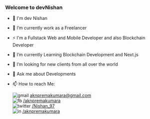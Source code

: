 ### Welcome to devNishan

<!--
**Mr-Marvo/Mr-Marvo** is a ✨ _special_ ✨ repository because its `README.md` (this file) appears on your GitHub profile.

Here are some ideas to get you started:
-->

- 🧔 I'm dev Nishan
- 🔭 I’m currently work as a Freelancer
- ⚡ I'm a Fullstack Web and Mobile Developer and also Blockchain Developer
- 🌱 I’m currently Learning Blockchain Development and Next.js
- 👯 I’m looking for new clients from all over the world
- 💬 Ask me about Developments
- 📫 How to reach Me:

     
     ![gmail](https://user-images.githubusercontent.com/49220298/174732716-3a747e8e-4be8-4eec-856a-6a7808d97839.png) aknpremakumara@gmail.com  
     ![fb](https://user-images.githubusercontent.com/49220298/174730829-86290788-7d0f-4243-b558-eaf717e53284.png) 
     [/aknpremakumara](https://www.facebook.com/aknpremakumara/)    
     ![twitter](https://user-images.githubusercontent.com/49220298/174752767-0b205eb5-dffc-477c-8c2c-98b5b2c21c50.png) 
     [/Nishan_97](https://twitter.com/Nishan_97/)                                                         
     ![in](https://user-images.githubusercontent.com/49220298/174732355-b6965905-8bf2-439c-be88-74d0237fa540.png)
     [/aknpremakumara](https://www.linkedin.com/in/aknpremakumara/)
